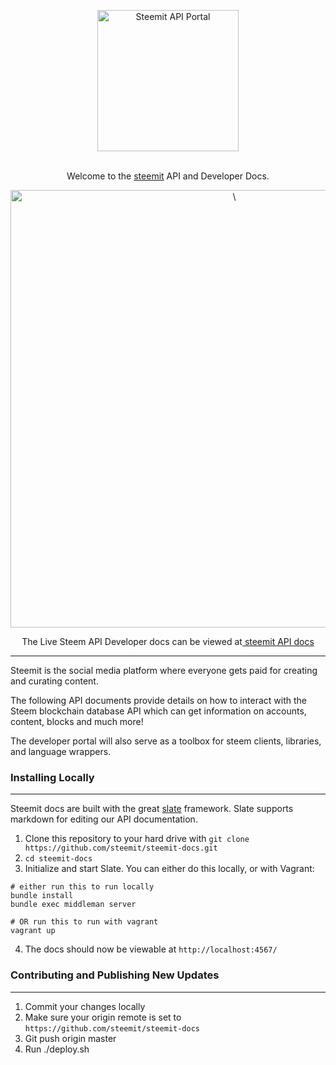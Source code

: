 <p align="center">
  <img src="https://s26.postimg.org/ym15dnr9l/steem_logo.png" alt="Steemit API Portal" width="226">
  <br>
  <br>
  
</p>

<p align="center">Welcome to the <a href="https://steemit.com" target="_blank">steemit</a> API and Developer Docs.</p>

<p align="center"><img src="http://s3.postimg.org/iodtupplf/steemdev_promo.png" width=700 alt="\"></p>

<p align="center">The Live Steem API Developer docs can be viewed at<a href="https://steemit.github.io/steemit-docs" target="_blank"> steemit API docs</a></p>

------------------------------

Steemit is the social media platform where everyone gets paid for creating and curating content.

The following API documents provide details on how to interact with the Steem blockchain database API which can get information on accounts, content, blocks and much more!

The developer portal will also serve as a toolbox for steem clients, libraries, and language wrappers.

### Installing Locally
------------------------------

Steemit docs are built with the great [slate](https://github.com/lord/slate) framework.  Slate supports markdown for editing our API documentation. 

1. Clone this repository to your hard drive with `git clone https://github.com/steemit/steemit-docs.git`
2. `cd steemit-docs`
3. Initialize and start Slate. You can either do this locally, or with Vagrant:

```shell
# either run this to run locally
bundle install
bundle exec middleman server

# OR run this to run with vagrant
vagrant up
```

4. The docs should now be viewable at `http://localhost:4567/`

### Contributing and Publishing New Updates
------------------------------

1.  Commit your changes locally
2.  Make sure your origin remote is set to `https://github.com/steemit/steemit-docs`
3.  Git push origin master
4.  Run ./deploy.sh